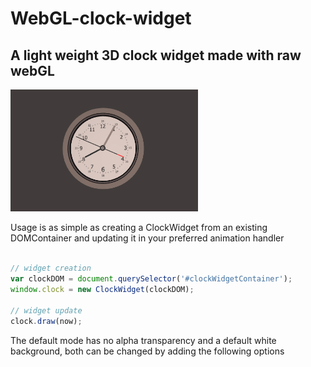 # WebGL-clock-widget
## A light weight 3D clock widget made with raw webGL

<img src="https://github.com/Domenicobrz/WebGL-clock-widget/blob/master/screenshots/clockwidget.png" width="300px">

Usage is as simple as creating a ClockWidget from an existing DOMContainer and updating it in your preferred 
animation handler

```javascript

// widget creation
var clockDOM = document.querySelector('#clockWidgetContainer');
window.clock = new ClockWidget(clockDOM);

// widget update 
clock.draw(now);   

```

The default mode has no alpha transparency and a default white background, both can be changed by adding the following options